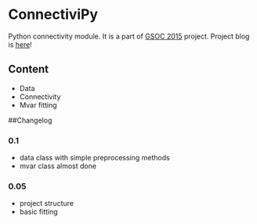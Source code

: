 ConnectiviPy
=========================
Python connectivity module.
It is a part of [GSOC 2015](http://www.google-melange.com/gsoc/project/details/google/gsoc2015/dokato/5649050225344512) project.
Project blog is [here](http://dokato.github.io/connpy-blog/)! 

## Content

* Data 
* Connectivity
* Mvar fitting


##Changelog

### 0.1
* data class with simple preprocessing methods
* mvar class almost done

### 0.05
* project structure
* basic fitting
